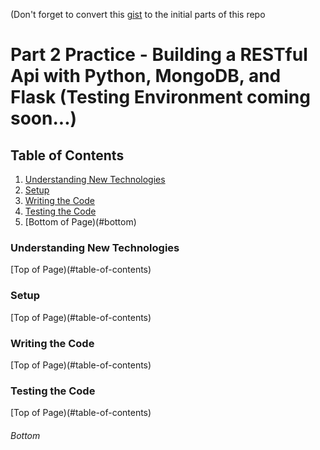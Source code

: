 (Don't forget to convert this [gist](https://gist.github.com/priyapower/443cded92f84e38b1cc4ec990137ba56) to the initial parts of this repo

# Part 2 Practice - Building a RESTful Api with Python, MongoDB, and Flask (Testing Environment coming soon...)

## Table of Contents
1. [Understanding New Technologies](#understanding-new-technologies)
1. [Setup](#setup)
1. [Writing the Code](#writing-the-code)
1. [Testing the Code](#testing-the-code)
1. [Bottom of Page)(#bottom)

### Understanding New Technologies
[Top of Page)(#table-of-contents)
### Setup
[Top of Page)(#table-of-contents)
### Writing the Code
[Top of Page)(#table-of-contents)
### Testing the Code
[Top of Page)(#table-of-contents)
###### Bottom
